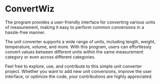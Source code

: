# ConvertWiz

The program provides a user-friendly interface for converting various units of measurement, making it easy to perform common conversions in a hassle-free manner.

The unit converter supports a wide range of units, including length, weight, temperature, volume, and more. With this program, users can effortlessly convert values between different units within the same measurement category or even across different categories.

Feel free to explore, use, and contribute to this simple unit converter project. Whether you want to add new unit conversions, improve the user interface, or optimize the code, your contributions are highly appreciated.
